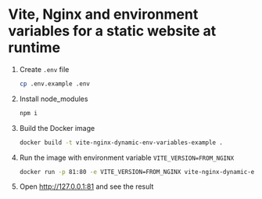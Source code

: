 # Vite, Nginx and environment variables for a static website at runtime

1. Create `.env` file
   ```sh
   cp .env.example .env
   ```
2. Install node_modules
   ```sh
   npm i
   ```
3. Build the Docker image
   ```sh
   docker build -t vite-nginx-dynamic-env-variables-example .
   ```
4. Run the image with environment variable `VITE_VERSION=FROM_NGINX`
   ```sh
   docker run -p 81:80 -e VITE_VERSION=FROM_NGINX vite-nginx-dynamic-env-variables-example
   ```
5. Open http://127.0.0.1:81 and see the result